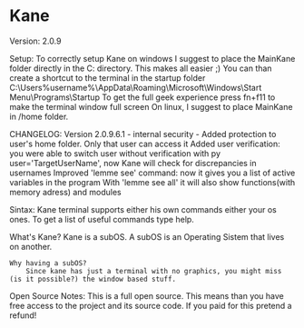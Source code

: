 # Kane

Version: 2.0.9

Setup:
	To correctly setup Kane on windows I suggest to place the MainKane folder directly in the C: directory. This makes all easier ;)
	You can than create a shortcut to the terminal in the startup folder
		C:\Users\%username%\AppData\Roaming\Microsoft\Windows\Start Menu\Programs\Startup
	To get the full geek experience press fn+f11 to make the terminal window full screen
	On linux, I suggest to place MainKane in /home folder. 

CHANGELOG:
	Version 2.0.9.6.1  - internal security -
	Added protection to user's home folder. Only that user can access it
	Added user verification: you were able to switch user without verification with py user='TargetUserName', now Kane will check for discrepancies in usernames
	Improved 'lemme see' command: now it gives you a list of active variables in the program
	With 'lemme see all' it will also show functions(with memory adress) and modules
	

Sintax:
	Kane terminal supports either his own commands either your os ones.
	To get a list of useful commands type help.

What's Kane?
	Kane is a subOS. A subOS is an Operating Sistem that lives on another.

	Why having a subOS?
		Since kane has just a terminal with no graphics, you might miss (is it possible?) the window based stuff.

Open Source Notes:
	This is a full open source. This means than you have free access to the project and its source code.
	If you paid for this pretend a refund!
